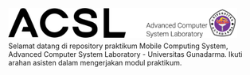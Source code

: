 <img align="left" src="images/logo.png" width="400">
<img align="left" src="images/logo_ug.jpg" width="60">
<br/><br/><br/><br/>
Selamat datang di repository praktikum Mobile Computing System, Advanced Computer System Laboratory - Universitas Gunadarma. 
Ikuti arahan asisten dalam mengerjakan modul praktikum.
